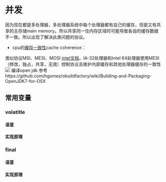 # 并发

因为现在都是多处理器，多处理器系统中每个处理器都有自己的缓存，但是又有共享的主存储main memory。所以共享同一住内存区域时可能导致各自的缓存数据不一致。所以出现了解决此类问题的协议。
* cpu的[缓存一致性](http://zh.wikipedia.org/wiki/%E5%BF%AB%E5%8F%96%E4%B8%80%E8%87%B4%E6%80%A7)cache coherence：

类似协议MSI、MESI、MOSI
[intel文档](http://www.intel.com/content/www/us/en/processors/architectures-software-developer-manuals.html)，IA-32处理器和Intel 64处理器使用MESI（修改，独占，共享，无效）控制协议去维护内部缓存和其他处理器缓存的一致性
![](http://7vzu3j.com1.z0.glb.clouddn.com/MOSI.png)
编译open jdk
参考https://github.com/hgomez/obuildfactory/wiki/Building-and-Packaging-OpenJDK7-for-OSX

## 常用变量
### volatitle
#### 语意

#### 实现原理




### final
#### 语意

#### 实现原理






